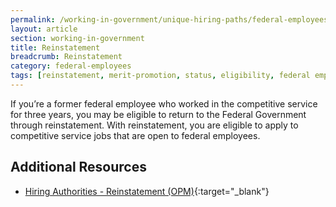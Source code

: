 ```yaml
---
permalink: /working-in-government/unique-hiring-paths/federal-employees/reinstatement/
layout: article
section: working-in-government
title: Reinstatement
breadcrumb: Reinstatement
category: federal-employees
tags: [reinstatement, merit-promotion, status, eligibility, federal employees]
---
```


If you’re a former federal employee who worked in the competitive service for three years, you may be eligible to return to the Federal Government through reinstatement.  With reinstatement, you are eligible to apply to competitive service jobs that are open to federal employees.   

## Additional Resources

* [Hiring Authorities - Reinstatement (OPM)](https://www.opm.gov/policy-data-oversight/hiring-information/reinstatement/){:target="_blank"}
